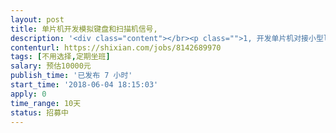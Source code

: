 ```yaml
---                
layout: post       
title: 单片机开发模拟键盘和扫描机信号,           
description: '<div class="content"></br><p class="">1, 开发单片机对接小型linux电脑，能通过单片机转发键盘和扫描信号给linux电脑，能抓取到linux电脑发送给打印机的数据并回传</br><br/>2, 要求懂硬件单片机开发，懂linux系统，懂硬件设备驱动开发</br><br/>3,费用可以再面谈商量</p></br></div>'     
contenturl: https://shixian.com/jobs/8142689970      
tags: [不用选择,定期坐班]            
salary: 预估10000元          
publish_time: '已发布 7 小时'         
start_time: '2018-06-04 18:15:03'           
apply: 0                   
time_range: 10天              
status: 招募中                  
---                 
```

